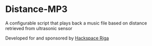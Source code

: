 # Distance-MP3
A configurable script that plays back a music file based on distance retrieved from ultrasonic sensor

Developed for and sponsored by [Hackspace Riga](hackspace.club)
